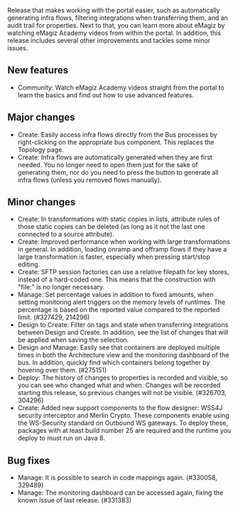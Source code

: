 Release that makes working with the portal easier, such as automatically generating infra flows, filtering integrations when transferring them, and an audit trail for properties. Next to that, you can learn more about eMagiz by watching eMagiz Academy videos from within the portal. In addition, this release includes several other improvements and tackles some minor issues.
## New features
- Community: Watch eMagiz Academy videos straight from the portal to learn the basics and find out how to use advanced features.
## Major changes
- Create: Easily access infra flows directly from the Bus processes by right-clicking on the appropriate bus component. This replaces the Topology page.
- Create: Infra flows are automatically generated when they are first needed. You no longer need to open them just for the sake of generating them, nor do you need to press the button to generate all infra flows (unless you removed flows manually).
## Minor changes
- Create: In transformations with static copies in lists, attribute rules of those static copies can be deleted (as long as it not the last one connected to a source attribute).
- Create: Improved performance when working with large transformations in general. In addition, loading onramp and offramp flows if they have a large transformation is faster, especially when pressing start/stop editing.
- Create: SFTP session factories can use a relative filepath for key stores, instead of a hard-coded one. This means that the construction with "file:" is no longer necessary.
- Manage: Set percentage values in addition to fixed amounts, when setting monitoring alert triggers on the memory levels of runtimes. The percentage is based on the reported value compared to the reported limit. (#327429, 214296)
- Design to Create: Filter on tags and state when transferring integrations between Design and Create. In addition, see the list of changes that will be applied when saving the selection.
- Design and Manage: Easily see that containers are deployed multiple times in both the Architecture view and the monitoring dashboard of the bus. In addition, quickly find which containers belong together by hovering over them. (#275151)
- Deploy: The history of changes to properties is recorded and visible, so you can see who changed what and when. Changes will be recorded starting this release, so previous changes will not be visible. (#326703, 304296)
- Create: Added new support components to the flow designer: WSS4J security interceptor and Merlin Crypto. These components enable using the WS-Security standard on Outbound WS gateways. To deploy these, packages with at least build number 25 are required and the runtime you deploy to must run on Java 8.
## Bug fixes
- Manage: It is possible to search in code mappings again. (#330058, 329489)
- Manage: The monitoring dashboard can be accessed again, fixing the known issue of last release. (#331383)
